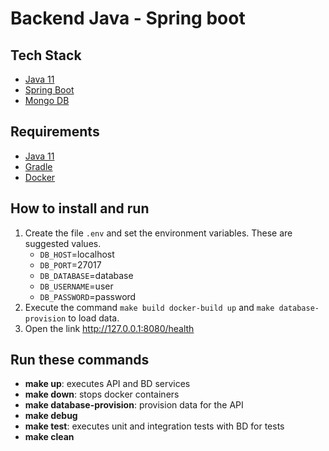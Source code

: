 # Backend Java - Spring boot

## Tech Stack

- [Java 11](https://www.oracle.com/technetwork/java/javase/downloads/jdk11-downloads-5066655.html)
- [Spring Boot](https://projects.spring.io/spring-boot/)
- [Mongo DB](https://www.mongodb.com/)

## Requirements

* [Java 11](https://www.oracle.com/java/technologies/javase-jdk11-downloads.html)
* [Gradle](https://gradle.org/)
* [Docker](https://www.docker.com/)

## How to install and run

1. Create the file `.env` and set the environment variables. These are suggested values.
    - `DB_HOST`=localhost
    - `DB_PORT`=27017
    - `DB_DATABASE`=database 
    - `DB_USERNAME`=user
    - `DB_PASSWORD`=password
2. Execute the command `make build docker-build up` and `make database-provision` to load data.
3. Open the link <http://127.0.0.1:8080/health>

## Run these commands
- **make up**: executes API and BD services
- **make down**: stops docker containers
- **make database-provision**: provision data for the API
- **make debug**
- **make test**: executes unit and integration tests with BD for tests
- **make clean**
